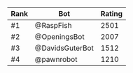 Rank|Bot|Rating
---|---|---
#1|@RaspFish|2501
#2|@OpeningsBot|2007
#3|@DavidsGuterBot|1512
#4|@pawnrobot|1210
